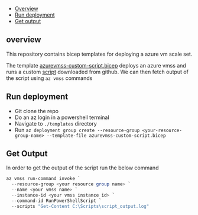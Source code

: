 <!-- TOC depthfrom:2 -->
- [Overview](#overview)
- [Run deployment](#run-deployment)
- [Get output](#get-output)

## overview
This repository contains bicep templates for deploying a azure vm scale set.

The template [azurevmss-custom-script.bicep](./templates/azurevmss-custom-script.bicep) deploys an azure vmss
and runs a custom [script](https://raw.githubusercontent.com/alzahedi/Pytest-timeout-poc/refs/heads/main/scripts/simulator.ps1) downloaded from github. We can then fetch output of the script using `az vmss` commands

## Run deployment

- Git clone the repo
- Do an az login in a powershell terminal
- Navigate to `./templates` directory
- Run `az deployment group create --resource-group <your-resource-group-name> --template-file azurevmss-custom-script.bicep`

## Get Output

In order to get the output of the script run the below command

```powershell
az vmss run-command invoke `
  --resource-group <your resource group name> `
  --name <your vmss name> `
  --instance-id <your vmss instance id> `
  --command-id RunPowerShellScript `
  --scripts "Get-Content C:\Scripts\script_output.log"